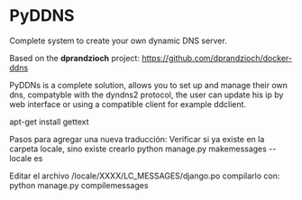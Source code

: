 # PyDDNS
Complete system to create your own dynamic DNS server.

Based on the <b>dprandzioch</b> project: https://github.com/dprandzioch/docker-ddns

PyDDNs is a complete solution, allows you to set up and manage their own dns, compatyble with the dyndns2 protocol, the user can update his ip by web interface or using a compatible client for example ddclient.


apt-get install gettext



Pasos para agregar una nueva traducción:
Verificar si ya existe en la carpeta locale, sino existe crearlo
python manage.py makemessages --locale es

Editar el archivo /locale/XXXX/LC_MESSAGES/django.po
compilarlo con:
python manage.py compilemessages
